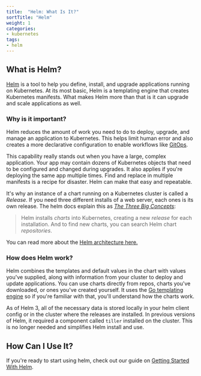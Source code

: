 ```yaml
---
title:  "Helm: What Is It?"
sortTitle: "Helm"
weight: 1
categories:
- kubernetes
tags:
- helm
---
```


## What is  Helm?

[Helm](https://helm.sh) is a tool to help you define, install, and upgrade applications running on Kubernetes. At its most basic, Helm is a templating engine that creates Kubernetes manifests. What makes Helm more than that is it can upgrade and scale applications as well.

### Why is it important?

Helm reduces the amount of work you need to do to deploy, upgrade, and manage an application to Kubernetes. This helps limit human error and also creates a more declarative configuration to enable workflows like [GitOps](https://www.weave.works/blog/what-is-gitops-really).

This capability really stands out when you have a large, complex application. Your app may contain dozens of Kubernetes objects that need to be configured and changed during upgrades. 
It also applies if you're deploying the same app multiple times. Find and replace in multiple manifests is a recipe for disaster. Helm can make that easy and repeatable.

 It's why an instance of a chart running on a Kubernetes cluster is called a _Release_. If you need three different installs of a web server, each ones is its own release. The helm docs explain this as [_The Three Big Concepts_](https://helm.sh/docs/intro/using_helm/):  

>Helm installs _charts_ into Kubernetes, creating a new _release_ for each installation. And to find new charts, you can search Helm chart _repositories_.

You can read more about the [Helm architecture here.](https://helm.sh/docs/topics/architecture/)

### How does Helm work?

Helm combines the templates and default values in the chart with values you've supplied, along with information from your cluster to deploy and update applications. You can use charts directly from repos, charts you've downloaded, or ones you've created yourself. It uses the [Go templating engine](https://golang.org/pkg/text/template/) so if you're familiar with that, you'll understand how the charts work.

As of Helm 3, all of the necessary data is stored locally in your helm client config or in the cluster where the releases are installed. In previous versions of Helm, it required a component called `tiller` installed on the cluster. This is no longer needed and simplifies Helm install and use.

## How Can I Use It?

If you're ready to start using helm, check out our guide on [Getting Started With Helm](/guides/containers/kubernetes/gs-with-helm).